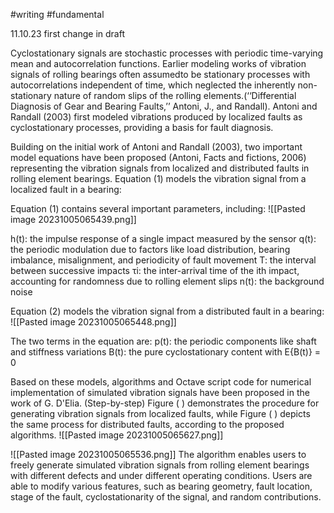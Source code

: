 #writing #fundamental 

11.10.23 first change in draft  

Cyclostationary signals are stochastic processes with periodic time-varying mean and autocorrelation functions. Earlier modeling works of vibration signals of rolling bearings often assumedto be stationary processes with autocorrelations independent of time, which neglected the inherently non-stationary nature of random slips of the rolling elements.(‘‘Differential Diagnosis of Gear and Bearing Faults,’’ Antoni, J., and Randall). Antoni and Randall (2003) first modeled vibrations produced by localized faults as cyclostationary processes, providing a basis for fault diagnosis.

Building on the initial work of Antoni and Randall (2003), two important model equations have been proposed (Antoni, Facts and fictions, 2006) representing the vibration signals from localized and distributed faults in rolling element bearings. Equation (1) models the vibration signal from a localized fault in a bearing:

Equation (1) contains several important parameters, including:
![[Pasted image 20231005065439.png]]

h(t): the impulse response of a single impact measured by the sensor
q(t): the periodic modulation due to factors like load distribution, bearing imbalance, misalignment, and periodicity of fault movement
T: the interval between successive impacts
τi: the inter-arrival time of the ith impact, accounting for randomness due to rolling element slips
n(t): the background noise

Equation (2) models the vibration signal from a distributed fault in a bearing:
![[Pasted image 20231005065448.png]]

The two terms in the equation are: p(t): the periodic components like shaft and stiffness variations
B(t): the pure cyclostationary content with E{B(t)} = 0


Based on these models, algorithms and Octave script code for numerical implementation of simulated vibration signals have been proposed in the work of G. D'Elia.  (Step-by-step) Figure ( ) demonstrates the procedure for generating vibration signals from localized faults, while Figure ( ) depicts the same process for distributed faults, according to the proposed algorithms.
![[Pasted image 20231005065627.png]]

![[Pasted image 20231005065536.png]]
The algorithm enables users to freely generate simulated vibration signals from rolling element bearings with different defects and under different operating conditions. Users are able to modify various features, such as bearing geometry, fault location, stage of the fault, cyclostationarity of the signal, and random contributions.
